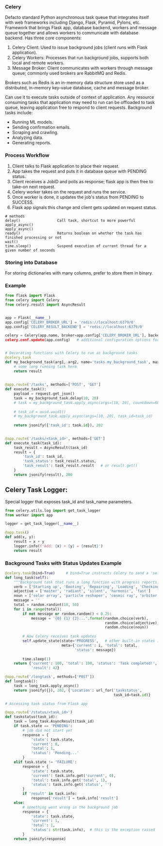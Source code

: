 ### Celery
Defacto standard Python asynchronous task queue that integrates itself with web frameworks including Django, Flask, Pyramid, Pylons, etc. Framework that brings Flask app, database backend, workers and message queue together and allows workers to communicate with database backend. Has three core components:
1) Celery Client: Used to issue background jobs (client runs with Flask application).
2) Celery Workers: Processes that run background jobs, supports both local and remote workers.
3) Message Broker: Client communicates with workers through message queue; commonly used brokers are RabbitMQ and Redis.

Brokers such as Redis is an in-memory data structure store used as a distributed, in-memory key-value database, cache and message broker.

Can use it to execute tasks outside of context of application. Any resource consuming tasks that application may need to run can be offloaded to task queue, leaving application free to respond to client requests. Background tasks include:
- Running ML models.
- Sending confirmation emails.
- Scraping and crawling.
- Analyzing data.
- Generating reports.

### Process Workflow
1) Client talks to Flask application to place their request.
2) App takes the request and puts it in database queue with PENDING status.
3) Client receives a JobID and polls as response; flask app is then free to take-on next request.
4) Celery worker takes on the request and runs the service.
5) Once worker is done, it updates the job's status from PENDING to SUCCESS.
6) Flask app signals this change and client gets updated on request status. 


```
# methods
delay()                 Call task, shortcut to more powerful apply_async() 
apply_async()
ready()                 Returns boolean on whether the task has finished processing or not
wait()
time.sleep()            Suspend execution of current thread for a given number of seconds
```

### Storing into Database
For storing dictionaries with many columns, prefer to store them in binary. 

### Example

```python
from flask import Flask
from celery import Celery
from celery.result import AsyncResult


app = Flask(__name__)
app.config['CELERY_BROKER_URL'] = 'redis://localhost:6379/0'
app.config['CELERY_RESULT_BACKEND'] = 'redis://localhost:6379/0'

celery = Celery(app.name, broker=app.config['CELERY_BROKER_URL'], backend=app.config['CELERY_RESULT_BACKEND])
celery.conf.update(app.config)   # additional configuration options for Celery


# Decorating functions with Celery to run as background tasks
@celery.task
def my_background_task(arg1, arg2, name='tasks.my_background_task', max_retries=3):
    # some long running task here
    return result
    
    
@app.route('/tasks', methods=['POST', 'GET']
def execute_task():
    payload = request.get_json()
    task = my_background_task.delay(10, 20)                                
    # task = my_background_task.apply_async(args=[10, 20], countdown=60)      # runs every 60s
    
    # task_id = uuid.uuid1()
    # my_background_task.apply_async(args=[10, 20], task_id=task_id)
    
    return jsonify({'task_id': task.id}), 202
    

@app.route('/tasks/<task_id>', methods=['GET']
def execute_task(task_id):
    task_result = AsyncResult(task_id)
    result = {
        'task_id': task_id,
        'task_status': task_result.status,
        'task_result': task_result.result   # or result.get()
    }
    return jsonify(result), 200
```

## Celery Task Logger:
Special logger that exposes task_id and task_name parameters. 

```python
from celery.utils.log import get_task_logger
from worker import app

logger = get_task_logger(__name__)

@app.task()
def add(x, y):
    result = x + y
    logger.info(f'Add: {x} + {y} = {result}')
    return result
```

### Background Tasks with Status Updates Example
```python
@celery.task(bind=True)     # bind=True instructs Celery to send a 'self' argument to function
def long_task(self):
    """Background task that runs a long function with progress reports."""
    verb = ['Starting up', 'Booting', 'Repairing', 'Loading', 'Checking']
    adjective = ['master', 'radiant', 'silent', 'harmonic', 'fast']
    noun = ['solar array', 'particle reshaper', 'cosmic ray', 'orbiter', 'bit']
    message = ''
    total = random.randint(10, 50)
    for i in range(total):
        if not message or random.random() < 0.25:
            message = '{0} {1} {2}...'.format(random.choice(verb),
                                              random.choice(adjective),
                                              random.choice(noun))
        
        # How Celery receives task updates
        self.update_state(state='PROGRESS',   # other built-in states include STARTED, SUCCESS
                          meta={'current': i, 'total': total,
                                'status': message})
                                
        time.sleep(1)
    return {'current': 100, 'total': 100, 'status': 'Task completed!',
            'result': 42}
```
```python
@app.route('/longtask', methods=['POST'])
def longtask():
    task = long_task.apply_async()
    return jsonify({}), 202, {'Location': url_for('taskstatus',
                                                  task_id=task.id)}
```
```python
# Accessing task status from Flask app

@app.route('/status/<task_id>')
def taskstatus(task_id):
    task = long_task.AsyncResult(task_id)
    if task.state == 'PENDING':
        # job did not start yet
        response = {
            'state': task.state,
            'current': 0,
            'total': 1,
            'status': 'Pending...'
        }
    elif task.state != 'FAILURE':
        response = {
            'state': task.state,
            'current': task.info.get('current', 0),
            'total': task.info.get('total', 1),
            'status': task.info.get('status', '')
        }
        if 'result' in task.info:
            response['result'] = task.info['result']
    else:
        # something went wrong in the background job
        response = {
            'state': task.state,
            'current': 1,
            'total': 1,
            'status': str(task.info),  # this is the exception raised
        }
    return jsonify(response)
```
